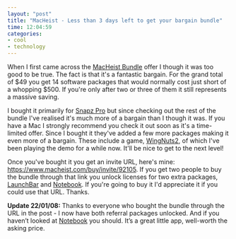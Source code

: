 ```yaml
---
layout: "post"
title: "MacHeist - Less than 3 days left to get your bargain bundle"
time: 12:04:59
categories: 
- cool
- technology
---
```

When I first came across the <a href="https://www.macheist.com/buy/invite/92105" title="MacHeist Bundle">MacHeist Bundle</a> offer I though it was too good to be true. The fact is that it's a fantastic bargain. For the grand total of $49 you get 14 software packages that would normally cost just short of a whopping $500. If you're only after two or three of them it still represents a massive saving.

I bought it primarily for <a href="http://www.ambrosiasw.com/utilities/snapzprox/" title="Snapz Pro X">Snapz Pro</a> but since checking out the rest of the bundle I've realised it's much more of a bargain than I though it was. If you have a Mac I strongly recommend you check it out soon as it's a time-limited offer. Since I bought it they've added a few more packages making it even more of a bargain. These include a game, <a href="http://freeverse.com/games/game/?id=3010" title="Wingnuts2">WingNuts2</a>, of which I've been playing the demo for a while now. It'll be nice to get to the next level!

Once you've bought it you get an invite URL, here's mine: <a href="https://www.macheist.com/buy/invite/92105" title="MacHeist Software Bundle">https://www.macheist.com/buy/invite/92105</a>. If you get two people to buy the bundle through that link you unlock licenses for two extra packages, <a href="http://www.obdev.at/products/launchbar/index.html" title="LaunchBar">LaunchBar</a> and <a href="http://www.circusponies.com/store/index.php?main_page=notebook&amp;sub=organize" title="Circus Ponies Notebook">Notebook</a>. If you're going to buy it I'd appreciate it if you could use that URL. Thanks.

<strong>Update 22/01/08:</strong> Thanks to everyone who bought the bundle through the URL in the post - I now have both referral packages unlocked. And if you haven’t looked at <a href="http://www.circusponies.com/store/index.php?main_page=notebook&amp;sub=organize" title="Circus Ponies Notebook">Notebook</a> you should. It’s a great little app, well-worth the asking price.